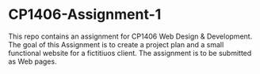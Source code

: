 # CP1406-Assignment-1
This repo contains an assignment for CP1406 Web Design &amp; Development.
The goal of this Assignment is to create a project plan and a small functional website for a fictitiuos client. 
The assignment is to be submitted as Web pages.
